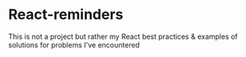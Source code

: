 # React-reminders
This is not a project but rather my React best practices &amp; examples of solutions for problems I've encountered
